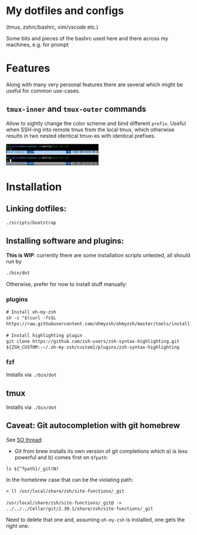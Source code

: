 # My dotfiles and configs

(tmux, zshrc/bashrc, vim/vscode etc.)

Some bits and pieces of the bashrc used here and there across my machines, e.g. for prompt

# Features

Along with many very personal features there are several which might be useful for common use-cases.

## `tmux-inner` and `tmux-outer` commands

Allow to sightly change the color scheme and bind different `prefix`. Useful when SSH-ing into remote tmux from the
local tmux, which otherwise results in two nested identical tmux-es with identical prefixes.

<img src="assets/tmux-inner.png" width="50%">

<img src="assets/tmux-outer.png" width="50%">

# Installation

## Linking dotfiles:

```bash
./scripts/bootstrap
```

## Installing software and plugins:

**This is WIP**: currently there are some installation scripts untested, all should run by
```bash
./bin/dot
```

Otherwise, prefer for now to install stuff manually:

### plugins

```
# Install oh-my-zsh
sh -c "$(curl -fsSL https://raw.githubusercontent.com/ohmyzsh/ohmyzsh/master/tools/install.sh)"

# Install highlighting plugin
git clone https://github.com/zsh-users/zsh-syntax-highlighting.git ${ZSH_CUSTOM:-~/.oh-my-zsh/custom}/plugins/zsh-syntax-highlighting
```

### fzf

Installs via `./bin/dot`

## tmux

Installs via `./bin/dot`

## Caveat: Git autocompletion with git homebrew

See [SO thread](https://stackoverflow.com/questions/24513873/git-tab-completion-not-working-in-zsh-on-mac):

- Git from brew installs its own version of git completions which a) is less powerful and b) comes first on `$fpath`:
```
ls ${^fpath}/_git(N)
```

In the homebrew case that can be the violating path:
```
> ll /usr/local/share/zsh/site-functions/_git

/usr/local/share/zsh/site-functions/_git@ -> ../../../Cellar/git/2.30.1/share/zsh/site-functions/_git
```

Need to delete that one and, assuming `oh-my-zsh` is installed, one gets the right one.
